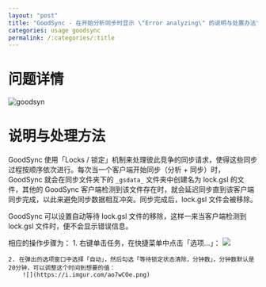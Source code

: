 ```yaml
---
layout: "post"
title: "GoodSync - 在开始分析同步时显示 \"Error analyzing\" 的说明与处置办法"
categories: usage goodsync
permalink: /:categories/:title
---
```


# 问题详情
![goodsyn](https://i.imgur.com/CdZVSOy.jpg)

# 说明与处理方法

GoodSync 使用「Locks / 锁定」机制来处理彼此竞争的同步请求，使得这些同步过程按顺序依次进行。每次当一个客户端开始同步（分析 + 同步）时， GoodSync 就会在同步文件夹下的 `_gsdata_` 文件夹中创建名为 lock.gsl 的文件，其他的 GoodSync 客户端检测到该文件存在时，就会延迟同步直到该客户端同步完成，以此来避免同步数据相互冲突。同步完成后，lock.gsl 文件会被移除。

GoodSync 可以设置自动等待 lock.gsl 文件的移除，这样一来当客户端检测到 lock.gsl 文件时，便不会显示错误信息。

相应的操作步骤为：
	1. 右键单击任务，在快捷菜单中点击「选项...」：
		![](https://i.imgur.com/f6IetoO.png)
		
	2. 在弹出的选项窗口中选择「自动」，然后勾选「等待锁定状态清除，分钟数」，分钟数默认是20分钟，可以调整这个时间到想要的值：
		![](https://i.imgur.com/ao7wCOe.png)
